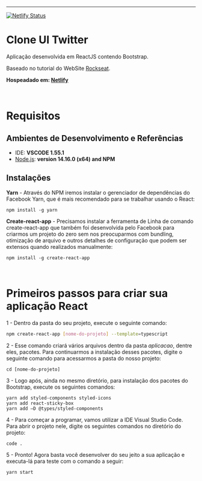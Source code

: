 -------

[![Netlify Status](https://api.netlify.com/api/v1/badges/00005e73-de07-4c2d-9f5e-2886bbacb943/deploy-status)](https://app.netlify.com/sites/clone-ui-twitter/deploys)

# Clone UI Twitter
Aplicação desenvolvida em ReactJS contendo Bootstrap. 

Baseado no tutorial do WebSite [Rockseat](https://www.youtube.com/watch?v=K-8z_4xvT3o&ab_channel=Rocketseat).

**Hospeadado em: [Netlify](https://clone-ui-twitter.netlify.app/)**


&nbsp;


# Requisitos


## **Ambientes de Desenvolvimento e Referências**

* IDE:    **VSCODE 1.55.1**
* [Node.js](https://nodejs.org/en/):    **version 14.16.0 (x64) and NPM**

## Instalações

**Yarn** - Através do NPM iremos instalar o gerenciador de dependências do Facebook Yarn, que é mais recomendado para se trabalhar usando o React:

```
npm install -g yarn
````

**Create-react-app** - Precisamos instalar a ferramenta de Linha de comando create-react-app que também foi desenvolvida pelo Facebook para criarmos um projeto do zero sem nos preocuparmos com bundling, otimização de arquivo e outros detalhes de configuração que podem ser extensos quando realizados manualmente:

```
npm install -g create-react-app
````


&nbsp;


# Primeiros passos para criar sua aplicação React

1 - Dentro da pasta do seu projeto, execute o seguinte comando: 
```sh
npm create-react-app [nome-do-projeto] --template=typescript
```

2 - Esse comando criará vários arquivos dentro da pasta *aplicacao*, dentre eles, pacotes. Para continuarmos a instalação desses pacotes, digite o seguinte comando para acessarmos a pasta do nosso projeto:
```
cd [nome-do-projeto]
````

3 - Logo após, ainda no mesmo diretório, para instalação dos pacotes do Bootstrap, execute os seguintes comandos:
```
yarn add styled-components styled-icons
yarn add react-sticky-box
yarn add –D @types/styled-components
````

4 - Para começar a programar, vamos utilizar a IDE Visual Studio Code. Para abrir o projeto nele, digite os seguintes comandos no diretório do projeto:
```
code .
````

5 - Pronto! Agora basta você desenvolver do seu jeito a sua aplicação e executa-lá para teste com o comando a seguir:
```
yarn start
````
